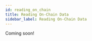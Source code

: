 ```yaml
---
id: reading_on_chain
title: Reading On-Chain Data
sidebar_label: Reading On-Chain Data
---
```


Coming soon!